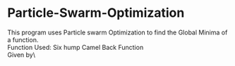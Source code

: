 # Particle-Swarm-Optimization
This program uses Particle swarm Optimization to find the Global Minima of a function.\
Function Used: Six hump Camel Back Function\
Given by\
